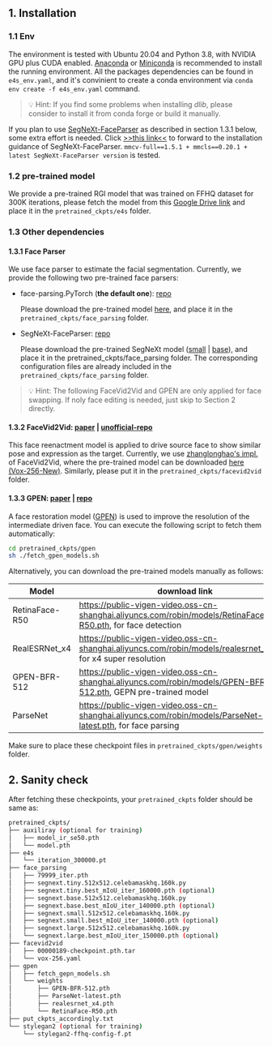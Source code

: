 ## 1. Installation
### 1.1 Env
The environment is tested with Ubuntu 20.04 and Python 3.8, with NVIDIA GPU plus CUDA enabled. [Anaconda](https://docs.anaconda.com/anaconda/install/) or [Miniconda](https://conda.io/miniconda.html) is recommended to install the running environment. All the packages dependencies can be found in `e4s_env.yaml`, and it's convinient to create a conda environment via `conda env create -f e4s_env.yaml` command.

> 💡 Hint: If you find some problems when installing *dlib*, please consider to install it from conda forge or build it manually.

If you plan to use [SegNeXt-FaceParser](https://github.com/e4s2022/SegNeXt-FaceParser) as described in section 1.3.1 below, some extra effort is needed. Click [>>this link<<](https://github.com/e4s2022/SegNeXt-FaceParser#installation) to forward to the installation guidance of SegNeXt-FaceParser. `mmcv-full==1.5.1 + mmcls==0.20.1 + latest SegNeXt-FaceParser version` is tested.

### 1.2 pre-trained model
We provide a pre-trained RGI model that was trained on FFHQ dataset for 300K iterations, please fetch the model from this [Google Drive link](https://drive.google.com/file/d/1cyJTYRO5G4kcugAcgSJ7cMsE96GzV_hq/view?usp=share_link) and place it in the `pretrained_ckpts/e4s` folder.


### 1.3 Other dependencies
#### 1.3.1 Face Parser

We use face parser to estimate the facial segmentation. Currently, we provide the following two pre-trained face parsers:

- face-parsing.PyTorch (**the default one**): [repo](https://github.com/zllrunning/face-parsing.PyTorch)

    Please download the pre-trained model [here](https://drive.google.com/open?id=154JgKpzCPW82qINcVieuPH3fZ2e0P812), and place it in the `pretrained_ckpts/face_parsing` folder.

- SegNeXt-FaceParser: [repo](https://github.com/e4s2022/SegNeXt-FaceParser)
    
    Please download the pre-trained SegNeXt model ([small](https://drive.google.com/file/d/1FJDN1edNpUyx8Bv5Eo7JutAvbL9zFfn4/view?usp=share_link) | [base](https://drive.google.com/file/d/1YL4VuCBhhl-sjI3oPZOJhxTf9rIJRxD5/view?usp=share_link)), and place it in the pretrained_ckpts/face_parsing folder. The corresponding configuration files are already included in the `pretrained_ckpts/face_parsing` folder.


> 💡 Hint: The following FaceVid2Vid and GPEN are only applied for face swapping. If noly face editing is needed, just skip to Section 2 directly.

#### 1.3.2 FaceVid2Vid: [paper](https://www.google.com/url?sa=t&rct=j&q=&esrc=s&source=web&cd=&cad=rja&uact=8&ved=2ahUKEwjv_uua1Iz-AhU8DEQIHSpEBOwQFnoECA4QAQ&url=https%3A%2F%2Farxiv.org%2Fabs%2F2011.15126&usg=AOvVaw0V7kwcY9EHwMhhlodsD397) | [unofficial-repo](https://github.com/zhanglonghao1992/One-Shot_Free-View_Neural_Talking_Head_Synthesis)

This face reenactment model is applied to drive source face to show similar pose and expression as the target. Currently, we use [zhanglonghao's impl.](https://github.com/zhanglonghao1992/One-Shot_Free-View_Neural_Talking_Head_Synthesis) of FaceVid2Vid, where the pre-trained model can be downloaded [here (Vox-256-New)](https://www.mediafire.com/folder/fcvtkn21j57bb/TalkingHead_Update). Similarly, please put it in the `pretrained_ckpts/facevid2vid` folder.

#### 1.3.3 GPEN: [paper](https://arxiv.org/abs/2105.06070) | [repo](https://github.com/yangxy/GPEN)

A face restoration model ([GPEN](https://github.com/yangxy/GPEN)) is used to improve the resolution of the intermediate driven face. You can execute the following script to fetch them automatically:
```sh
cd pretrained_ckpts/gpen
sh ./fetch_gpen_models.sh
```

Alternatively, you can download the pre-trained models manually as follows:

| Model | download link |
| - | - |
| RetinaFace-R50 | https://public-vigen-video.oss-cn-shanghai.aliyuncs.com/robin/models/RetinaFace-R50.pth, for face detection |
| RealESRNet_x4 | https://public-vigen-video.oss-cn-shanghai.aliyuncs.com/robin/models/realesrnet_x4.pth, for x4 super resolution|
| GPEN-BFR-512 | https://public-vigen-video.oss-cn-shanghai.aliyuncs.com/robin/models/GPEN-BFR-512.pth, GEPN pre-trained model |
| ParseNet | https://public-vigen-video.oss-cn-shanghai.aliyuncs.com/robin/models/ParseNet-latest.pth, for face parsing |

Make sure to place these checkpoint files in `pretrained_ckpts/gpen/weights` folder. 

## 2. Sanity check
After fetching these checkpoints, your `pretrained_ckpts` folder should be same as:
```sh
pretrained_ckpts/
├── auxiliray (optional for training)
│   ├── model_ir_se50.pth
│   └── model.pth
├── e4s
│   └── iteration_300000.pt
├── face_parsing
│   ├── 79999_iter.pth
│   ├── segnext.tiny.512x512.celebamaskhq.160k.py
│   ├── segnext.tiny.best_mIoU_iter_160000.pth (optional)
│   ├── segnext.base.512x512.celebamaskhq.160k.py
│   ├── segnext.base.best_mIoU_iter_140000.pth (optional)
│   ├── segnext.small.512x512.celebamaskhq.160k.py
│   ├── segnext.small.best_mIoU_iter_140000.pth (optional)
│   ├── segnext.large.512x512.celebamaskhq.160k.py
│   └── segnext.large.best_mIoU_iter_150000.pth (optional)
├── facevid2vid
│   ├── 00000189-checkpoint.pth.tar
│   └── vox-256.yaml
├── gpen
│   ├── fetch_gepn_models.sh
│   └── weights
│       ├── GPEN-BFR-512.pth
│       ├── ParseNet-latest.pth
│       ├── realesrnet_x4.pth
│       └── RetinaFace-R50.pth
├── put_ckpts_accordingly.txt
└── stylegan2 (optional for training)
    └── stylegan2-ffhq-config-f.pt
```